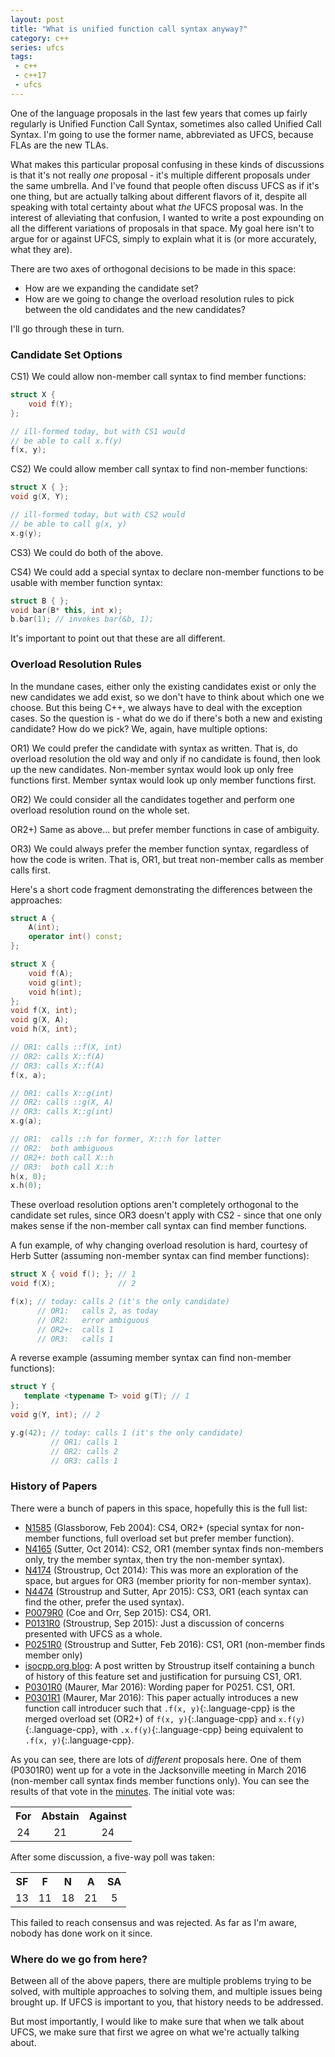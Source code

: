 ```yaml
---
layout: post
title: "What is unified function call syntax anyway?"
category: c++
series: ufcs
tags:
 - c++
 - c++17
 - ufcs
--- 
```


One of the language proposals in the last few years that comes up fairly regularly is Unified Function Call Syntax, sometimes also called Unified Call Syntax. I'm going to use the former name, abbreviated as UFCS, because FLAs are the new TLAs.

What makes this particular proposal confusing in these kinds of discussions is that it's not really _one_ proposal - it's multiple different proposals under the same umbrella. And I've found that people often discuss UFCS as if it's one thing, but are actually talking about different flavors of it, despite all speaking with total certainty about what _the_ UFCS proposal was. In the interest of alleviating that confusion, I wanted to write a post expounding on all the different variations of proposals in that space. My goal here isn't to argue for or against UFCS, simply to explain what it is (or more accurately, what they are).

There are two axes of orthogonal decisions to be made in this space:

- How are we expanding the candidate set?
- How are we going to change the overload resolution rules to pick between the old candidates and the new candidates?

I'll go through these in turn.

### Candidate Set Options

CS1) We could allow non-member call syntax to find member functions:

```cpp
struct X {
    void f(Y);
};

// ill-formed today, but with CS1 would
// be able to call x.f(y)
f(x, y);
```

CS2) We could allow member call syntax to find non-member functions:

```cpp
struct X { };
void g(X, Y);

// ill-formed today, but with CS2 would
// be able to call g(x, y)
x.g(y);
```

CS3) We could do both of the above.

CS4) We could add a special syntax to declare non-member functions to be usable with member function syntax:

```cpp
struct B { };
void bar(B* this, int x);
b.bar(1); // invokes bar(&b, 1);
```

It's important to point out that these are all different.

### Overload Resolution Rules

In the mundane cases, either only the existing candidates exist or only the new candidates we add exist, so we don't have to think about which one we choose. But this being C++, we always have to deal with the exception cases. So the question is - what do we do if there's both a new and existing candidate? How do we pick? We, again, have multiple options:

OR1) We could prefer the candidate with syntax as written. That is, do overload resolution the old way and only if no candidate is found, then look up the new candidates. Non-member syntax would look up only free functions first. Member syntax would look up only member functions first.

OR2) We could consider all the candidates together and perform one overload resolution round on the whole set.

OR2+) Same as above... but prefer member functions in case of ambiguity.

OR3) We could always prefer the member function syntax, regardless of how the code is writen. That is, OR1, but treat non-member calls as member calls first.

Here's a short code fragment demonstrating the differences between the approaches:

```cpp
struct A {
    A(int);
    operator int() const;
};

struct X {
    void f(A);
    void g(int);
    void h(int);
};
void f(X, int);
void g(X, A);
void h(X, int);

// OR1: calls ::f(X, int)
// OR2: calls X::f(A)
// OR3: calls X::f(A)
f(x, a);

// OR1: calls X::g(int)
// OR2: calls ::g(X, A)
// OR3: calls X::g(int)
x.g(a);

// OR1:  calls ::h for former, X:::h for latter
// OR2:  both ambiguous
// OR2+: both call X::h
// OR3:  both call X::h
h(x, 0);
x.h(0);
```
These overload resolution options aren't completely orthogonal to the candidate set rules, since OR3 doesn't apply with CS2 - since that one only makes sense if the non-member call syntax can find member functions.

A fun example, of why changing overload resolution is hard, courtesy of Herb Sutter (assuming non-member syntax can find member functions):

```cpp
struct X { void f(); }; // 1
void f(X);              // 2

f(x); // today: calls 2 (it's the only candidate)
      // OR1:   calls 2, as today
      // OR2:   error ambiguous
      // OR2+:  calls 1
      // OR3:   calls 1
```

A reverse example (assuming member syntax can find non-member functions):

```cpp
struct Y {
   template <typename T> void g(T); // 1
};
void g(Y, int); // 2

y.g(42); // today: calls 1 (it's the only candidate)
         // OR1: calls 1
         // OR2: calls 2
         // OR3: calls 1
```

### History of Papers

There were a bunch of papers in this space, hopefully this is the full list:

- [N1585](https://wg21.link/n1585) (Glassborow, Feb 2004): CS4, OR2+ (special syntax for non-member functions, full overload set but prefer member function).
- [N4165](https://wg21.link/n4165) (Sutter, Oct 2014): CS2, OR1 (member syntax finds non-members only, try the member syntax, then try the non-member syntax).
- [N4174](https://wg21.link/n4174) (Stroustrup, Oct 2014): This was more an exploration of the space, but argues for OR3 (member priority for non-member syntax).
- [N4474](https://wg21.link/n4474) (Stroustrup and Sutter, Apr 2015): CS3, OR1 (each syntax can find the other, prefer the used syntax).
- [P0079R0](https://wg21.link/p0079r0) (Coe and Orr, Sep 2015): CS4, OR1.
- [P0131R0](https://wg21.link/p0131r0) (Stroustrup, Sep 2015): Just a discussion of concerns presented with UFCS as a whole. 
- [P0251R0](https://wg21.link/p0251r0) (Stroustrup and Sutter, Feb 2016): CS1, OR1 (non-member finds member only) 
- [isocpp.org blog](https://isocpp.org/blog/2016/02/a-bit-of-background-for-the-unified-call-proposal): A post written by Stroustrup itself containing a bunch of history of this feature set and justification for pursuing CS1, OR1.
- [P0301R0](https://wg21.link/p0301r0) (Maurer, Mar 2016): Wording paper for P0251. CS1, OR1.
- [P0301R1](https://wg21.link/p0301r1) (Maurer, Mar 2016): This paper actually introduces a new function call introducer such that `.f(x, y)`{:.language-cpp} is the merged overload set (OR2+) of `f(x, y)`{:.language-cpp} and `x.f(y)`{:.language-cpp}, with `.x.f(y)`{:.language-cpp} being equivalent to `.f(x, y)`{:.language-cpp}.

As you can see, there are lots of _different_ proposals here. One of them (P0301R0) went up for a vote in the Jacksonville meeting in March 2016 (non-member call syntax finds member functions only). You can see the results of that vote in the [minutes](https://wg21.link/n4586). The initial vote was:

<table style="text-align:center">
<tr><th>For</th><th>Abstain</th><th>Against</th></tr>
<tr><td>24</td><td>21</td><td>24</td></tr>
</table>

After some discussion, a five-way poll was taken:

<table style="text-align:center">
<tr><th>SF</th><th>F</th><th>N</th><th>A</th><th>SA</th></tr>
<tr><td>13</td><td>11</td><td>18</td><td>21</td><td>5</td></tr>
</table>

This failed to reach consensus and was rejected. As far as I'm aware, nobody has done work on it since.

### Where do we go from here?

Between all of the above papers, there are multiple problems trying to be solved, with multiple approaches to solving them, and multiple issues being brought up. If UFCS is important to you, that history needs to be addressed.

But most importantly, I would like to make sure that when we talk about UFCS, we make sure that first we agree on what we're actually talking about. 
